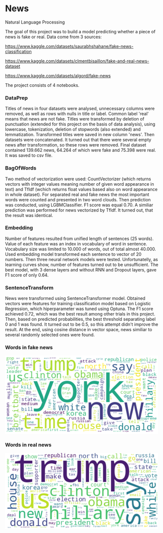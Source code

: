 # News
Natural Language Processing

The goal of this project was to build a model predicting whether a piece of news is fake or real. Data come from 3 sources:

https://www.kaggle.com/datasets/saurabhshahane/fake-news-classification

https://www.kaggle.com/datasets/clmentbisaillon/fake-and-real-news-dataset

https://www.kaggle.com/datasets/algord/fake-news

The project consists of 4 notebooks.

### DataPrep

Titles of news in four datasets were analysed, unnecessary columns were removed, as well as rows with nulls in title or label. Common label 'real' means that news are not fake. Titles were transformed by deletion of punctuation (extended for this project on the basis of data analysis), using lowercase, tokenization, deletion of stopwords (also extended) and lemmatization. Transformed titles were saved in new column 'news'. Then datasets were concatenated. It turned out that there were several empty news after transformation, so these rows were removed. Final dataset contained 139.662 news, 64.264 of which were fake and 75.398 were real. It was saved to csv file.

### BagOfWords

Two method of vectorization were used: CountVectorizer (which returns vectors with integer values meaning number of given word appearance in text) and TfIdf (wchich returns float values based also on word appearance in whole dataset). For separated real and fake news the most important words were counted and presented in two word clouds. Then prediction was conducted, using LGBMClassifier. F1 score was equal 0.70. A similiar prediction was performed for news vectorized by TfIdf. It turned out, that the result was identical.

### Embedding

Number of features resulted from unified length of sentences (25 words). Value of each feature was an index in vocabulary of word in sentence. Vocabulary size was limited to 10.000 of words, out of total almost 40.000. Used embedding model transformed each sentence to vector of 20 numbers. Then three neural network models were tested. Unfortunatelly, as learning curves show, number of features turned out to be unsufficient. The best model, with 3 dense layers and without RNN and Dropout layers, gave F1 score of only 0.64.

### SentenceTransform

News were transformed using SentenceTransformer model. Obtained vectors were features for training classification model based on Logistic Regression, which hiperparameter was tuned using Optuna. The F1 score achieved 0.72, which was the best result among other trials in this project. Then, based on predicted probabilities, the best threshold separating label 0 and 1 was found. It turned out to be 0.5, so this attempt didn't improve the result. At the end, using cosine distance in vector space, news similiar to several randomly selected ones were found.

### Words in fake news
![](https://github.com/MStamirski/News/blob/main/words_fake.PNG)

### Words in real news
![](https://github.com/MStamirski/News/blob/main/words_real.PNG)
